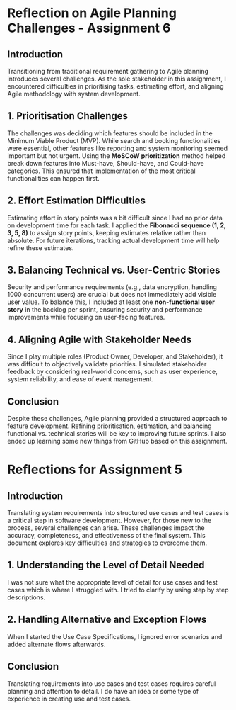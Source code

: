 # Reflection on Agile Planning Challenges - Assignment 6

## Introduction
Transitioning from traditional requirement gathering to Agile planning introduces several challenges. As the sole stakeholder in this assignment, I encountered difficulties in prioritising tasks, estimating effort, and aligning Agile methodology with system development.

## 1. Prioritisation Challenges
The challenges was deciding which features should be included in the Minimum Viable Product (MVP). While search and booking functionalities were essential, other features like reporting and system monitoring seemed important but not urgent. Using the **MoSCoW prioritization** method helped break down features into Must-have, Should-have, and Could-have categories. This ensured that implementation of the most critical functionalities can happen first. 

## 2. Effort Estimation Difficulties
Estimating effort in story points was a bit difficult since I had no prior data on development time for each task. I applied the **Fibonacci sequence (1, 2, 3, 5, 8)** to assign story points, keeping estimates relative rather than absolute. For future iterations, tracking actual development time will help refine these estimates.


## 3. Balancing Technical vs. User-Centric Stories
Security and performance requirements (e.g., data encryption, handling 1000 concurrent users) are crucial but does not immediately add visible user value. To balance this, I included at least one **non-functional user story** in the backlog per sprint, ensuring security and performance improvements while focusing on user-facing features.

## 4. Aligning Agile with Stakeholder Needs
Since I play multiple roles (Product Owner, Developer, and Stakeholder), it was difficult to objectively validate priorities. I simulated stakeholder feedback by considering real-world concerns, such as user experience, system reliability, and ease of event management.

## Conclusion
Despite these challenges, Agile planning provided a structured approach to feature development. Refining prioritisation, estimation, and balancing functional vs. technical stories will be key to improving future sprints. I also ended up learning some new things from GitHub based on this assignment. 



# Reflections for Assignment 5

## Introduction
Translating system requirements into structured use cases and test cases is a critical step in software development. However, for those new to the process, several challenges can arise. These challenges impact the accuracy, completeness, and effectiveness of the final system. This document explores key difficulties and strategies to overcome them.

## 1. Understanding the Level of Detail Needed
I was not sure what the appropriate level of detail for use cases and test cases which is where I struggled with. I tried to clarify by using step by step descriptions. 

## 2. Handling Alternative and Exception Flows
When I started the Use Case Specifications, I ignored error scenarios and added alternate flows afterwards.

## Conclusion
Translating requirements into use cases and test cases requires careful planning and attention to detail. I do have an idea or some type of experience in creating use and test cases. 

